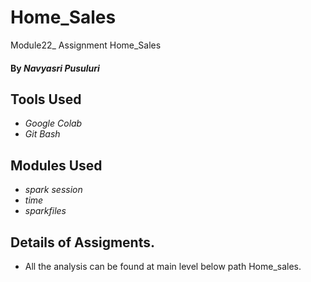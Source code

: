 # Home_Sales
Module22_ Assignment  Home_Sales

#### By _**Navyasri Pusuluri**_

## Tools Used

* _Google Colab_
* _Git Bash_

## Modules Used

* _spark session_
* _time_
* _sparkfiles_



## Details of Assigments.

* All the analysis can be found at  main level below path Home_sales.

